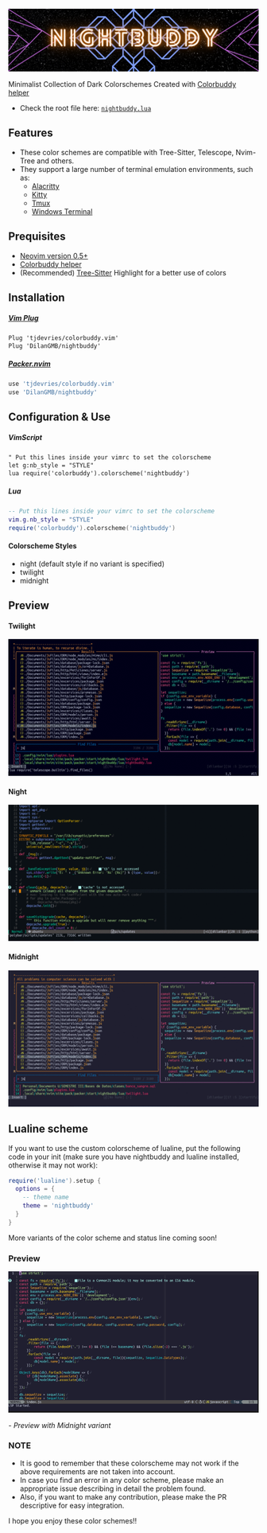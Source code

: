 ![logo](./media/logo.png)

 
Minimalist Collection of Dark Colorschemes Created with [Colorbuddy helper](https://github.com/tjdevries/colorbuddy.vim)

- Check the root file here: [`nightbuddy.lua`](./lua/nightbuddy.lua)

## Features
- These color schemes are compatible with Tree-Sitter, Telescope, Nvim-Tree and others.
- They support a large number of terminal emulation environments, such as:
    - [Alacritty](https://github.com/alacritty/alacritty)
    - [Kitty](https://github.com/kovidgoyal/kitty)
    - [Tmux](https://github.com/tmux/tmux)
    - [Windows Terminal](https://github.com/microsoft/terminal)

## Prequisites

- [Neovim version 0.5+](https://github.com/neovim/neovim/releases)
- [Colorbuddy helper](https://github.com/tjdevries/colorbuddy.vim)
- (Recommended) [Tree-Sitter](https://github.com/nvim-treesitter/nvim-treesitter) Highlight for a better use of colors

## Installation

##### [Vim Plug](https://github.com/junegunn/vim-plug)

```vim
Plug 'tjdevries/colorbuddy.vim'
Plug 'DilanGMB/nightbuddy'
```

##### [Packer.nvim](https://github.com/wbthomason/packer.nvim)

```lua
use 'tjdevries/colorbuddy.vim'
use 'DilanGMB/nightbuddy'
```

## Configuration & Use
##### VimScript
```vim
" Put this lines inside your vimrc to set the colorscheme
let g:nb_style = "STYLE"
lua require('colorbuddy').colorscheme('nightbuddy')
```
##### Lua
```lua
-- Put this lines inside your vimrc to set the colorscheme
vim.g.nb_style = "STYLE"
require('colorbuddy').colorscheme('nightbuddy')
```
#### Colorscheme Styles
- night (default style if no variant is specified)
- twilight
- midnight

## Preview

#### Twilight
![kosmos](./media/twilight.gif)

#### Night
![night](./media/night.gif)

#### Midnight
![midnight](./media/midnight.gif)

## Lualine scheme
If you want to use the custom colorscheme of lualine, put the following code in your init
(make sure you have nightbuddy and lualine installed, otherwise it may not work):

```lua
require('lualine').setup {
  options = {
    -- theme name
    theme = 'nightbuddy'
  }
}
```

More variants of the color scheme and status line coming soon!

### Preview

![midnight](./media/lualine.gif)

*\- Preview with Midnight variant*

### NOTE

- It is good to remember that these colorscheme may not work if the above requirements are not taken into account.
- In case you find an error in any color scheme, please make an appropriate issue describing in detail the problem found.
- Also, if you want to make any contribution, please make the PR descriptive for easy integration.

I hope you enjoy these color schemes!!
